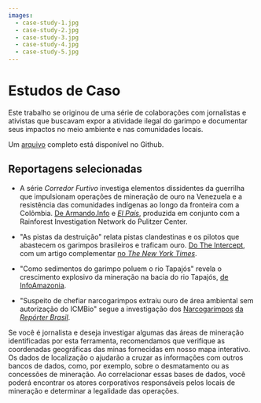 ```yaml
---
images:
  - case-study-1.jpg
  - case-study-2.jpg
  - case-study-3.jpg
  - case-study-4.jpg
  - case-study-5.jpg
---
```


# Estudos de Caso

Este trabalho se originou de uma série de colaborações com jornalistas e ativistas que buscavam expor a atividade ilegal do garimpo e documentar seus impactos no meio ambiente e nas comunidades locais.

Um [arquivo](https://github.com/earthrise-media/mining-detector#journalism) completo está disponível no Github.

## Reportagens selecionadas

- A série _Corredor Furtivo_ investiga elementos dissidentes da guerrilha que impulsionam operações de mineração de ouro na Venezuela e a resistência das comunidades indígenas ao longo da fronteira com a Colômbia. [De Armando.Info](https://armando.info/series/corredor-furtivo/) e [_El País_](https://elpais.com/internacional/2022-01-30/las-pistas-clandestinas-que-bullen-en-la-selva-venezolana.html), produzida em conjunto com a Rainforest Investigation Network do Pulitzer Center.

- "As pistas da destruição" relata pistas clandestinas e os pilotos que abastecem os garimpos brasileiros e traficam ouro. [Do The Intercept](https://theintercept.com/2022/08/02/amazonia-pistas-clandestinas-garimpo/), com um artigo complementar [no _The New York Times_](https://www.nytimes.com/interactive/2022/08/02/world/americas/brazil-airstrips-illegal-mining.html).

- "Como sedimentos do garimpo poluem o rio Tapajós" revela o crescimento explosivo da mineração na bacia do rio Tapajós, [de InfoAmazonia](https://infoamazonia.org/storymap/como-sedimentos-do-garimpo-poluem-o-rio-tapajos/).

- "Suspeito de chefiar narcogarimpos extraiu ouro de área ambiental sem autorização do ICMBio" segue a investigação dos [Narcogarimpos](https://narcogarimpos.reporterbrasil.org.br/pt/) [da _Repórter Brasil_](https://reporterbrasil.org.br/2023/10/suspeito-de-chefiar-narcogarimpos-extraiu-ouro-de-area-ambiental-sem-autorizacao-do-icmbio/).

Se você é jornalista e deseja investigar algumas das áreas de mineração identificadas por esta ferramenta, recomendamos que verifique as coordenadas geográficas das minas fornecidas em nosso mapa interativo. Os dados de localização o ajudarão a cruzar as informações com outros bancos de dados, como, por exemplo, sobre o desmatamento ou as concessões de mineração. Ao correlacionar essas bases de dados, você poderá encontrar os atores corporativos responsáveis pelos locais de mineração e determinar a legalidade das operações.
